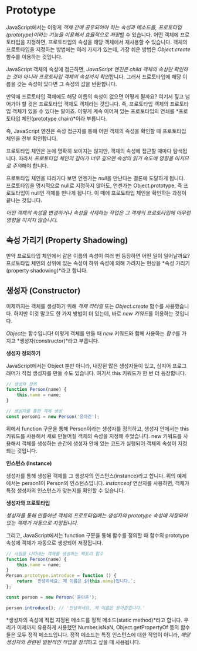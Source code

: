 # Prototype

JavaScript에서는 이렇게 *객체 간에 공유되어야 하는 속성과 메소드를, 프로토타입(prototype)이라는 기능을 이용해서 효율적으로 저장*할 수 있습니다. 어떤 객체에 프로토타입을 지정하면, 프로토타입의 속성을 해당 객체에서 재사용할 수 있습니다. 객체의 프로토타입을 지정하는 방법에는 여러 가지가 있는데, 가장 쉬운 방법은 _Object.create_ 함수를 이용하는 것입니다.

JavaScript 객체의 속성에 접근하면, *JavaScript 엔진은 child 객체의 속성만 확인하는 것이 아니라 프로토타입 객체의 속성까지 확인*합니다. 그래서 프로토타입에 해당 이름을 갖는 속성이 있다면 그 속성의 값을 반환합니다.

만약에 프로토타입 객체에도 해당 이름의 속성이 없으면 어떻게 될까요? 여기서 짚고 넘어가야 할 것은 프로토타입 객체도 객체라는 것입니다. 즉, 프로토타입 객체의 프로토타입 객체가 있을 수 있다는 말이죠. 이렇게 계속 이어져 있는 프로토타입의 연쇄를 *프로토타입 체인(prototype chain)*이라 부릅니다.

즉, JavaScript 엔진은 속성 접근자를 통해 어떤 객체의 속성을 확인할 때 프로토타입 체인을 전부 확인합니다.

프로토타입 체인은 눈에 명확히 보이지는 않지만, 객체의 속성에 접근할 때마다 탐색됩니다. 따라서 *프로토타입 체인의 깊이가 너무 깊으면 속성의 읽기 속도에 영향을 미치므로 주의*해야 합니다.

프로토타입 체인을 따라가다 보면 언젠가는 *null*을 만난다는 결론에 도달하게 됩니다. 프로토타입을 명시적으로 null로 지정하지 않아도, 언젠가는 Object.prototype, 즉 프로토타입이 null인 객체를 만나게 됩니다. 이 때에 프로토타입 체인을 확인하는 과정이 끝나는 것입니다.

_어떤 객체의 속성을 변경하거나 속성을 삭제하는 작업은 그 객체의 프로토타입에 아무런 영향을 미치지 않습니다._

## 속성 가리기 (Property Shadowing)

만약 프로토타입 체인에서 같은 이름의 속성이 여러 번 등장하면 어떤 일이 일어날까요?
프로토타입 체인의 상위에 있는 속성이 하위 속성에 의해 가려지는 현상을 *속성 가리기(property shadowing)*라고 합니다.

## 생성자 (Constructor)

이제까지는 객체를 생성하기 위해 _객체 리터럴_ 또는 _Object.create_ 함수를 사용했습니다. 하지만 이것 말고도 한 가지 방법이 더 있는데, 바로 *new 키워드*를 이용하는 것입니다.

*Object*는 함수입니다! 이렇게 객체를 만들 때 _new_ 키워드와 함께 사용하는 *함수*를 가지고 *생성자(constructor)*라고 부릅니다.

**생성자 정의하기**

JavaScript에서는 Object 뿐만 아니라, 내장된 많은 생성자들이 있고, 심지어 프로그래머가 직접 생성자를 만들 수도 있습니다. 여기서 this 키워드가 한 번 더 등장합니다.

```js
// 생성자 정의
function Person(name) {
	this.name = name;
}

// 생성자를 통한 객체 생성
const person1 = new Person('윤아준');
```

위에서 function 구문을 통해 Person이라는 생성자를 정의하고, 생성자 안에서는 this 키워드를 사용해서 새로 만들어질 객체의 속성을 지정해 주었습니다. new 키워드를 사용해서 객체를 생성하는 순간에 생성자 안에 있는 코드가 실행되어 객체의 속성이 지정되는 것입니다.

**인스턴스 (Instance)**

생성자를 통해 생성된 객체를 그 생성자의 인스턴스(instance)라고 합니다. 위의 예제에서는 person1이 Person의 인스턴스입니다. _instanceof_ 연산자를 사용하면, 객체가 특정 생성자의 인스턴스가 맞는지를 확인할 수 있습니다.

**생성자와 프로토타입**

_생성자를 통해 만들어낸 객체의 프로토타입에는 생성자의 prototype 속성에 저장되어 있는 객체가 자동으로 지정됩니다._

그리고, JavaScript에서는 function 구문을 통해 함수를 정의할 때 함수의 prototype 속성에 객체가 자동으로 생성되어 저장됩니다.

```js
// 사람을 나타내는 객체를 생성하는 팩토리 함수
function Person(name) {
	this.name = name;
}
Person.prototype.introduce = function () {
	return `안녕하세요, 제 이름은 ${this.name}입니다.`;
};

const person = new Person('윤아준');

person.introduce(); // '안녕하세요, 제 이름은 윤아준입니다.'
```

*생성자의 속성에 직접 지정된 메소드를 정적 메소드(static method)*라고 합니다. 우리가 이제까지 유용하게 사용했던 Number.isNaN, Object.getPropertyOf 등의 함수들은 모두 정적 메소드입니다. 정적 메소드는 특정 인스턴스에 대한 작업이 아니라, *해당 생성자와 관련된 일반적인 작업을 정의*하고 싶을 때 사용됩니다.

